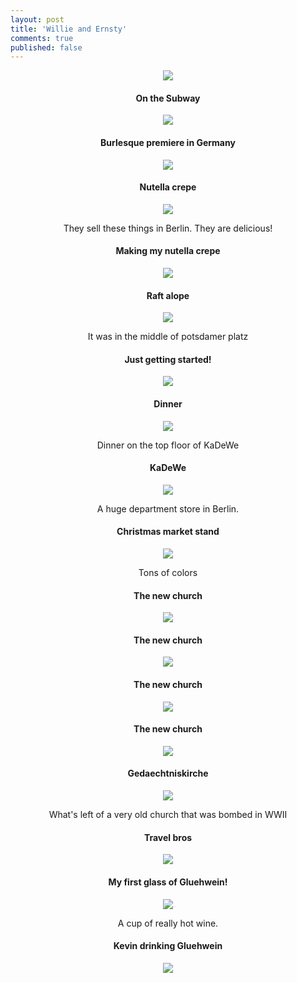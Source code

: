 ```yaml
---
layout: post
title: 'Willie and Ernsty'
comments: true
published: false
---
```


<div class="pp_items"><div class="pp_item" align="center"><img src="http://static.pixelpipe.com/2ce62f53-d044-401b-a2c6-99711d04d00d_b.jpg" style="max-width: 100%;" /></div><div class="pp_item" align="center"><h4 class="pp_title">On the Subway</h4><img src="http://static.pixelpipe.com/d29208b3-9733-468e-97c9-79d854aa04d8_b.jpg" style="max-width: 100%;" /></div><div class="pp_item" align="center"><h4 class="pp_title">Burlesque premiere in Germany</h4><img src="http://static.pixelpipe.com/22d540b6-e1b5-4f72-a83b-29cbd4bf5621_b.jpg" style="max-width: 100%;" /></div><div class="pp_item" align="center"><h4 class="pp_title">Nutella crepe</h4><img src="http://static.pixelpipe.com/98d8ad87-d127-4823-bf69-4894742b6c7c_b.jpg" style="max-width: 100%;" /><p>They sell these things in Berlin. They are delicious!</p></div><div class="pp_item" align="center"><h4 class="pp_title">Making my nutella crepe</h4><img src="http://static.pixelpipe.com/24e59ca3-8d85-4257-a32b-39a5eef48488_b.jpg" style="max-width: 100%;" /></div><div class="pp_item" align="center"><h4 class="pp_title">Raft alope</h4><img src="http://static.pixelpipe.com/32d2cea8-4a36-4d86-a60b-01ffd71f42a6_b.jpg" style="max-width: 100%;" /><p>It was in the middle of potsdamer platz</p></div><div class="pp_item" align="center"><h4 class="pp_title">Just getting started!</h4><img src="http://static.pixelpipe.com/42d8d472-eee6-4825-8707-978c20cbe0c2_b.jpg" style="max-width: 100%;" /></div><div class="pp_item" align="center"><h4 class="pp_title">Dinner</h4><img src="http://static.pixelpipe.com/e12172a3-1e8c-4784-a37d-8203d6d4d9ce_b.jpg" style="max-width: 100%;" /><p>Dinner on the top floor of KaDeWe</p></div><div class="pp_item" align="center"><h4 class="pp_title">KaDeWe</h4><img src="http://static.pixelpipe.com/952c2262-562a-4778-989c-a85e81da821e_b.jpg" style="max-width: 100%;" /><p>A huge department store in Berlin. </p></div><div class="pp_item" align="center"><h4 class="pp_title">Christmas market stand </h4><img src="http://static.pixelpipe.com/6d323e64-16a1-483d-8040-bf478b0adcca_b.jpg" style="max-width: 100%;" /><p>Tons of colors</p></div><div class="pp_item" align="center"><h4 class="pp_title">The new church</h4><img src="http://static.pixelpipe.com/1f0b759d-b310-4e1e-bef3-7ef620dbe6eb_b.jpg" style="max-width: 100%;" /></div><div class="pp_item" align="center"><h4 class="pp_title">The new church</h4><img src="http://static.pixelpipe.com/1108031f-116f-4ad3-a989-fe1a8ef11ed1_b.jpg" style="max-width: 100%;" /></div><div class="pp_item" align="center"><h4 class="pp_title">The new church</h4><img src="http://static.pixelpipe.com/062d4ccb-46de-44b2-94f5-b704c5256ce0_b.jpg" style="max-width: 100%;" /></div><div class="pp_item" align="center"><h4 class="pp_title">The new church</h4><img src="http://static.pixelpipe.com/ed35ee26-6b8b-4723-a733-e7fee9ed57c2_b.jpg" style="max-width: 100%;" /></div><div class="pp_item" align="center"><h4 class="pp_title">Gedaechtniskirche</h4><img src="http://static.pixelpipe.com/1093bf5a-98c0-4049-9d65-8597b139b251_b.jpg" style="max-width: 100%;" /><p>What's left of a very old church that was bombed in WWII</p></div><div class="pp_item" align="center"><h4 class="pp_title">Travel bros</h4><img src="http://static.pixelpipe.com/82e3c15b-8d6c-4ff1-853c-a393e21f9421_b.jpg" style="max-width: 100%;" /></div><div class="pp_item" align="center"><h4 class="pp_title">My first glass of Gluehwein!</h4><img src="http://static.pixelpipe.com/5de88982-b287-4cf8-b2d3-e8ca13db0bb5_b.jpg" style="max-width: 100%;" /><p>A cup of really hot wine. </p></div><div class="pp_item" align="center"><h4 class="pp_title">Kevin drinking Gluehwein </h4><img src="http://static.pixelpipe.com/6fff1328-0b45-4932-864c-4ea95606646a_b.jpg" style="max-width: 100%;" /></div></div>
